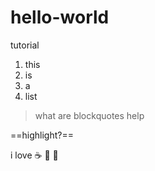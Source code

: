 # hello-world
tutorial
1. this
2. is
3. a
4. list
> what are blockquotes help
> 
==highlight?==

i love ☕ 🍕 🍰
